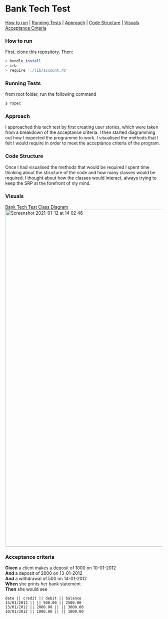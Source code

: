 # Bank Tech Test

[How to run](#How-to-run) | [Running Tests](#Running-Tests) | [Approach](#Approach) | [Code Structure](#Code-Structure) | [Visuals](#Visuals)  [Acceptance Criteria](#Acceptance-Criteria)

### How to run
First, clone this repository. Then:

```bash
> bundle install
> irb
> require './lib/account.rb'
```

### Running Tests
from root folder, run the following command
```bash
$ rspec 
```
### Approach
I approached this tech test by first creating user stories, which were taken from a breakdown of the acceptance criteria. 
I then started diagramming out how I expected the programme to work. 
I visualised the methods that I felt I would require in order to meet the acceptance criteria of the program.

### Code Structure
Once I had visualised the methods that would be required I spent time thinking about the structure of the code and how many classes would be required.
I thought about how the classes would interact, always trying to keep the SRP at the forefront of my mind. 

### Visuals
[Bank Tech Test Class Diagram](https://github.com/alexleesonmill/bank-tech-test/files/5802530/Bank.Tech.Test.Diagram.pdf)
<img width="1075" alt="Screenshot 2021-01-12 at 14 02 46" src="https://user-images.githubusercontent.com/59441094/104324193-05ff7500-54df-11eb-9a59-67fa4091e838.png">

### Acceptance criteria

**Given** a client makes a deposit of 1000 on 10-01-2012  
**And** a deposit of 2000 on 13-01-2012  
**And** a withdrawal of 500 on 14-01-2012  
**When** she prints her bank statement  
**Then** she would see

```
date || credit || debit || balance
14/01/2012 || || 500.00 || 2500.00
13/01/2012 || 2000.00 || || 3000.00
10/01/2012 || 1000.00 || || 1000.00
```

